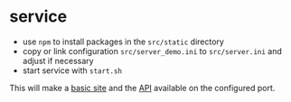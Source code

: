 # service

- use `npm` to install packages in the `src/static` directory
- copy or link configuration `src/server_demo.ini` to `src/server.ini` and adjust if necessary
- start service with `start.sh`

This will make a [basic site](http://localhost:5000/) and the [API](http://localhost:5000/api/) available on the configured port.
